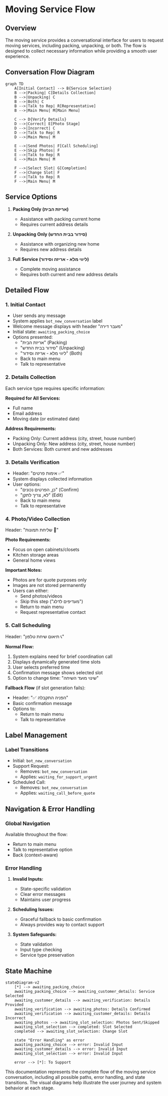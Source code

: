 # Moving Service Flow

## Overview
The moving service provides a conversational interface for users to request moving services, including packing, unpacking, or both. The flow is designed to collect necessary information while providing a smooth user experience.

## Conversation Flow Diagram

```mermaid
graph TD
    A[Initial Contact] --> B{Service Selection}
    B -->|Packing| C[Details Collection]
    B -->|Unpacking| C
    B -->|Both| C
    B -->|Talk to Rep| R[Representative]
    B -->|Main Menu| M[Main Menu]
    
    C --> D{Verify Details}
    D -->|Correct| E[Photo Stage]
    D -->|Incorrect| C
    D -->|Talk to Rep| R
    D -->|Main Menu| M
    
    E -->|Send Photos| F[Call Scheduling]
    E -->|Skip Photos| F
    E -->|Talk to Rep| R
    E -->|Main Menu| M
    
    F -->|Select Slot| G[Completion]
    F -->|Change Slot| F
    F -->|Talk to Rep| R
    F -->|Main Menu| M
```

## Service Options
1. **Packing Only (אריזת הבית)** 
   - Assistance with packing current home
   - Requires current address details
   
2. **Unpacking Only (סידור בבית החדש)**
   - Assistance with organizing new home
   - Requires new address details

3. **Full Service (ליווי מלא - אריזה וסידור)**
   - Complete moving assistance
   - Requires both current and new address details

## Detailed Flow

### 1. Initial Contact
- User sends any message
- System applies `bot_new_conversation` label
- Welcome message displays with header "מעבר דירה"
- Initial state: `awaiting_packing_choice`
- Options presented:
  * "אריזת הבית" (Packing)
  * "סידור בבית החדש" (Unpacking)
  * "ליווי מלא - אריזה וסידור" (Both)
  * Back to main menu
  * Talk to representative

### 2. Details Collection
Each service type requires specific information:

**Required for All Services:**
- Full name
- Email address
- Moving date (or estimated date)

**Address Requirements:**
- Packing Only: Current address (city, street, house number)
- Unpacking Only: New address (city, street, house number)
- Both Services: Both current and new addresses

### 3. Details Verification
- Header: "אימות פרטים ✅"
- System displays collected information
- User options:
  * "כן, הפרטים נכונים" (Confirm)
  * "לא, צריך לתקן" (Edit)
  * Back to main menu
  * Talk to representative

### 4. Photo/Video Collection
Header: "שליחת תמונות 📸"

**Photo Requirements:**
- Focus on open cabinets/closets
- Kitchen storage areas
- General home views

**Important Notes:**
- Photos are for quote purposes only
- Images are not stored permanently
- Users can either:
  * Send photos/videos
  * Skip this step ("מעדיפים לדלג")
  * Return to main menu
  * Request representative contact

### 5. Call Scheduling
Header: "תיאום שיחת טלפון 📞"

**Normal Flow:**
1. System explains need for brief coordination call
2. Displays dynamically generated time slots
3. User selects preferred time
4. Confirmation message shows selected slot
5. Option to change time: "שינוי מועד השיחה"

**Fallback Flow** (if slot generation fails):
- Header: "✅ הפניה התקבלה"
- Basic confirmation message
- Options to:
  * Return to main menu
  * Talk to representative

## Label Management

### Label Transitions
- Initial: `bot_new_conversation`
- Support Request:
  * Removes: `bot_new_conversation`
  * Applies: `waiting_for_support_urgent`
- Scheduled Call:
  * Removes: `bot_new_conversation`
  * Applies: `waiting_call_before_quote`

## Navigation & Error Handling

### Global Navigation
Available throughout the flow:
- Return to main menu
- Talk to representative option
- Back (context-aware)

### Error Handling
1. **Invalid Inputs:**
   - State-specific validation
   - Clear error messages
   - Maintains user progress

2. **Scheduling Issues:**
   - Graceful fallback to basic confirmation
   - Always provides way to contact support

3. **System Safeguards:**
   - State validation
   - Input type checking
   - Service type preservation

## State Machine
```mermaid
stateDiagram-v2
    [*] --> awaiting_packing_choice
    awaiting_packing_choice --> awaiting_customer_details: Service Selected
    awaiting_customer_details --> awaiting_verification: Details Provided
    awaiting_verification --> awaiting_photos: Details Confirmed
    awaiting_verification --> awaiting_customer_details: Details Incorrect
    awaiting_photos --> awaiting_slot_selection: Photos Sent/Skipped
    awaiting_slot_selection --> completed: Slot Selected
    completed --> awaiting_slot_selection: Change Slot
    
    state "Error Handling" as error
    awaiting_packing_choice --> error: Invalid Input
    awaiting_customer_details --> error: Invalid Input
    awaiting_slot_selection --> error: Invalid Input
    
    error --> [*]: To Support
```

This documentation represents the complete flow of the moving service conversation, including all possible paths, error handling, and state transitions. The visual diagrams help illustrate the user journey and system behavior at each stage.